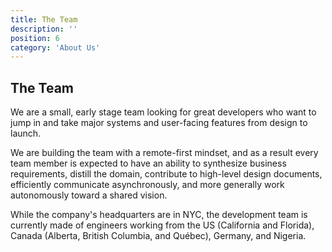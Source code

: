 ```yaml
---
title: The Team
description: ''
position: 6
category: 'About Us'
---
```


## The Team

We are a small, early stage team looking for great developers who want to jump in and take major systems and user-facing
features from design to launch.

We are building the team with a remote-first mindset, and as a result every team member is expected to have an ability
to synthesize business requirements, distill the domain, contribute to high-level design documents, efficiently
communicate asynchronously, and more generally work autonomously toward a shared vision.

While the company's headquarters are in NYC, the development team is currently made of engineers working from the US
(California and Florida), Canada (Alberta, British Columbia, and Québec), Germany, and Nigeria.
